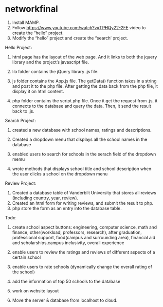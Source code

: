 # networkfinal
1) Install MAMP. 
2) Follow https://www.youtube.com/watch?v=TPHQy22-2FE video to create the “hello” project. 
3) Modify the “hello” project and create the “search’ project. 

Hello Project: 

1) html page has the layout of the web page. And it links to both the jquery library and the project’s javascript file. 

2) lib folder contains the jQuery library .js file.

3) js folder contains the App.js file. The getData() function takes in a string and post it to the php file. After getting the data back from the php file, it display it on html content. 

4) php folder contains the script.php file. Once it get the request from .js, it connects to the database and query the data. Then, it send the result back to .js.


Search Project: 

1. created a new database with school names, ratings and descriptions.

2. Created a dropdown menu that displays all the school names in the database

3. enabled users to search for schools in the serach field of the dropdown memu

4. wrote methods that displays school title and school description when the user clicks a school on the dropdown menu



Review Project: 

1) Created a database table of Vanderbilt University that stores all reviews (including country, year, review).
2) Created an html form for writing reviews, and submit the result to php.
3) php store the form as an entry into the database table. 

Todo: 

1) create school aspect buttons: engineering, computer science, math and finance, other(workload, professors, research),
after graduation, professional support, food(campus and surrounding area), financial aid and scholarships,campus inclusivity, 
overall experience

2) enable users to review the ratings and reviews of different aspects of a certain school

3) enable users to rate schools (dynamically change the overall rating of the school)

4) add the information of top 50 schools to the database

5) work on website layout

6) Move the server & database from localhost to cloud.

